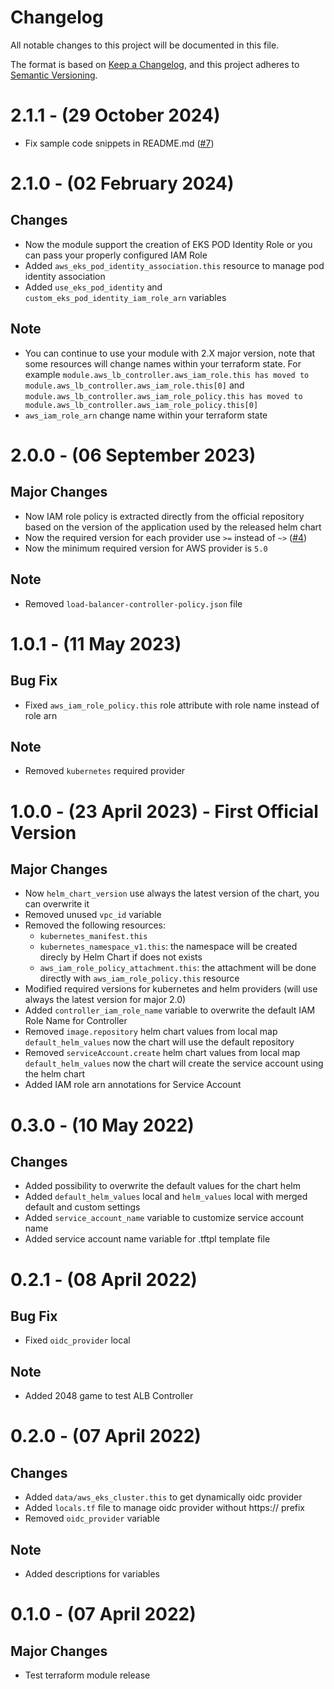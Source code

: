 # Changelog

All notable changes to this project will be documented in this file.

The format is based on [Keep a Changelog](https://keepachangelog.com/en/1.0.0/),
and this project adheres to [Semantic Versioning](https://semver.org/spec/v2.0.0.html).

# 2.1.1 - (29 October 2024)
* Fix sample code snippets in README.md ([#7](https://github.com/campaand/terraform-aws-alb-ingress-controller/issues/7))

# 2.1.0 - (02 February 2024)

## Changes
* Now the module support the creation of EKS POD Identity Role or you can pass your properly configured IAM Role
* Added `aws_eks_pod_identity_association.this` resource to manage pod identity association
* Added `use_eks_pod_identity` and `custom_eks_pod_identity_iam_role_arn` variables

## Note
* You can continue to use your module with 2.X major version, note that some resources will change names within your terraform state. For example `module.aws_lb_controller.aws_iam_role.this has moved to module.aws_lb_controller.aws_iam_role.this[0]` and `module.aws_lb_controller.aws_iam_role_policy.this has moved to module.aws_lb_controller.aws_iam_role_policy.this[0]`
* `aws_iam_role_arn` change name within your terraform state

# 2.0.0 - (06 September 2023)

## Major Changes
* Now IAM role policy is extracted directly from the official repository based on the version of the application used by the released helm chart
* Now the required version for each provider use `>=` instead of `~>` ([#4](https://github.com/campaand/terraform-aws-alb-ingress-controller/issues/4))
* Now the minimum required version for AWS provider is `5.0`

## Note
* Removed `load-balancer-controller-policy.json` file

# 1.0.1 - (11 May 2023)

## Bug Fix
* Fixed `aws_iam_role_policy.this` role attribute with role name instead of role arn

## Note
* Removed `kubernetes` required provider

# 1.0.0 - (23 April 2023) - First Official Version

## Major Changes
* Now `helm_chart_version` use always the latest version of the chart, you can overwrite it
* Removed unused `vpc_id` variable
* Removed the following resources:
    - `kubernetes_manifest.this`
    - `kubernetes_namespace_v1.this`: the namespace will be created direcly by Helm Chart if does not exists
    - `aws_iam_role_policy_attachment.this`: the attachment will be done directly with `aws_iam_role_policy.this` resource
* Modified required versions for kubernetes and helm providers (will use always the latest version for major 2.0)
* Added `controller_iam_role_name` variable to overwrite the default IAM Role Name for Controller
* Removed `image.repository` helm chart values from local map `default_helm_values` now the chart will use the default repository
* Removed `serviceAccount.create` helm chart values from local map `default_helm_values` now the chart will create the service account using the helm chart
* Added IAM role arn annotations for Service Account

# 0.3.0 - (10 May 2022)

## Changes
* Added possibility to overwrite the default values ​​for the chart helm
* Added `default_helm_values` local and `helm_values` local with merged default and custom settings
* Added `service_account_name` variable to customize service account name
* Added service account name variable for .tftpl template file

# 0.2.1 - (08 April 2022)

## Bug Fix
* Fixed `oidc_provider` local

## Note
* Added 2048 game to test ALB Controller

# 0.2.0 - (07 April 2022)

## Changes
* Added `data/aws_eks_cluster.this` to get dynamically oidc provider
* Added `locals.tf` file to manage oidc provider without https:// prefix
* Removed `oidc_provider` variable

## Note
* Added descriptions for variables

# 0.1.0 - (07 April 2022)

## Major Changes
* Test terraform module release